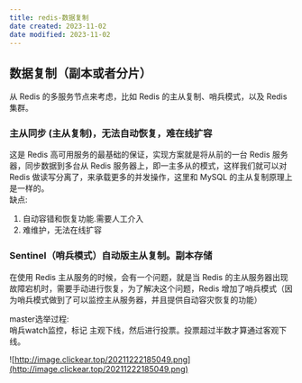 ```yaml
---
title: redis-数据复制
date created: 2023-11-02
date modified: 2023-11-02
---
```


## 数据复制（副本或者分片）

从 Redis 的多服务节点来考虑，比如 Redis 的主从复制、哨兵模式，以及 Redis 集群。

### 主从同步 (主从复制)，无法自动恢复，难在线扩容

这是 Redis 高可用服务的最基础的保证，实现方案就是将从前的一台 Redis 服务器，同步数据到多台从 Redis 服务器上，即一主多从的模式，这样我们就可以对 Redis 做读写分离了，来承载更多的并发操作，这里和 MySQL 的主从复制原理上是一样的。  
缺点:

1. 自动容错和恢复功能.需要人工介入
2. 难维护，无法在线扩容

### Sentinel（哨兵模式）自动版主从复制。副本存储

在使用 Redis 主从服务的时候，会有一个问题，就是当 Redis 的主从服务器出现故障宕机时，需要手动进行恢复，为了解决这个问题，Redis 增加了哨兵模式（因为哨兵模式做到了可以监控主从服务器，并且提供自动容灾恢复的功能）

master选举过程:  
哨兵watch监控，标记 主观下线，然后进行投票。投票超过半数才算通过客观下线。

![http://image.clickear.top/20211222185049.png](http://image.clickear.top/20211222185049.png)
